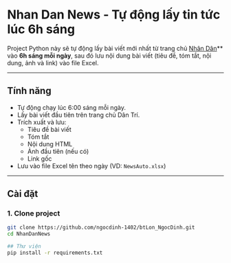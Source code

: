 # Nhan Dan News - Tự động lấy tin tức lúc 6h sáng

Project Python này sẽ tự động lấy bài viết mới nhất từ trang chủ [Nhân Dân](https://nhandan.vn/)** vào **6h sáng mỗi ngày**, sau đó lưu nội dung bài viết (tiêu đề, tóm tắt, nội dung, ảnh và link) vào file Excel.

---

## Tính năng

- Tự động chạy lúc 6:00 sáng mỗi ngày.
- Lấy bài viết đầu tiên trên trang chủ Dân Trí.
- Trích xuất và lưu:
  - Tiêu đề bài viết
  - Tóm tắt
  - Nội dung HTML
  - Ảnh đầu tiên (nếu có)
  - Link gốc
- Lưu vào file Excel tên theo ngày (VD: `NewsAuto.xlsx`)

---

## Cài đặt

### 1. Clone project

```bash
git clone https://github.com/ngocdinh-1402/btLon_NgocDinh.git
cd NhanDanNews

## Thư viện
pip install -r requirements.txt